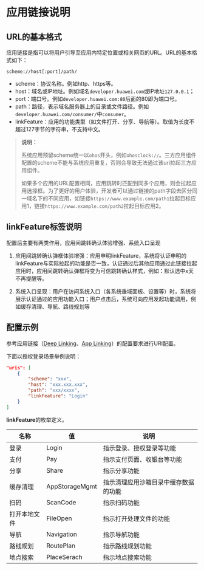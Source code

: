 # 应用链接说明

## URL的基本格式

应用链接是指可以将用户引导至应用内特定位置或相关网页的URL。URL的基本格式如下：
```
scheme://host[:port]/path/
```

- scheme：协议名称。例如http、https等。
- host：域名或IP地址。例如域名`developer.huawei.com`或IP地址`127.0.0.1`；
- port：端口号。例如`developer.huawei.com:80`后面的80即为端口号。
- path：路径，表示域名服务器上的目录或文件路径。例如`developer.huawei.com/consumer/`中`consumer`。
- linkFeature：应用的功能类型（如文件打开、分享、导航等）。取值为长度不超过127字节的字符串，不支持中文。

> **说明：**
> 
> 系统应用预留scheme统一以`ohos`开头，例如`ohosclock://`。三方应用组件配置的scheme不能与系统应用重复，否则会导致无法通过该uri拉起三方应用组件。 
> 
> 如果多个应用的URL配置相同，应用跳转时匹配到同多个应用，则会拉起应用选择框。为了更好的用户体验，开发者可以通过链接的path字段去区分同一域名下的不同应用，如链接`https://www.example.com/path1`拉起目标应用1，链接`https://www.example.com/path2`拉起目标应用2。

## linkFeature标签说明

配置后主要有两类作用，应用间跳转确认体验增强、系统入口呈现

1. 应用间跳转确认弹框体验增强：应用申明linkFeature，系统将认证申明的linkFeature与实际拉起的功能是否一致，认证通过后其他应用通过此链接拉起应用时，应用间跳转确认弹框将变为可信跳转确认样式，例如：默认选中x天不再提醒等。

2. 系统入口呈现：用户在访问系统入口（各系统垂域面板、设置等）时，系统将展示认证通过的应用功能入口；用户点击后，系统可向应用发起功能调用，例如缓存清理、导航、路线规划等

## 配置示例

参考应用链接（[Deep Linking](deep-linking-startup.md)、[App Linking](app-linking-startup.md)）的配置要求进行URI配置。

下面以授权登录场景举例说明：

```json
"uris": [
    {
        "scheme": "xxx",
        "host": "xxx.xxx.xxx",
        "path": "xxx/xxxx",
        "linkFeature": "Login" 
    }
]
```

**linkFeature**的枚举定义。

|名称|值|说明|
|---|---|---|
|登录|Login|指示登录、授权登录等功能|
|支付|Pay|指示支付页面、收银台等功能|
|分享|Share|指示分享功能|
|缓存清理|AppStorageMgmt|指示清理应用沙箱目录中缓存数据的功能|
|扫码|ScanCode|指示扫码功能|
|打开本地文件|FileOpen|指示打开处理文件的功能|
|导航|Navigation|指示导航功能|
|路线规划|RoutePlan|指示路线规划功能|
|地点搜索|PlaceSerach|指示地点搜索功能|